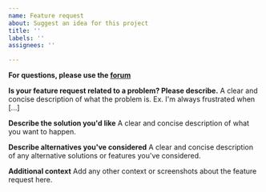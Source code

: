 ```yaml
---
name: Feature request
about: Suggest an idea for this project
title: ''
labels: ''
assignees: ''

---
```


**For questions, please use the [forum](https://forum.babylonjs.com)**

**Is your feature request related to a problem? Please describe.**
A clear and concise description of what the problem is. Ex. I'm always frustrated when [...]

**Describe the solution you'd like**
A clear and concise description of what you want to happen.

**Describe alternatives you've considered**
A clear and concise description of any alternative solutions or features you've considered.

**Additional context**
Add any other context or screenshots about the feature request here.
